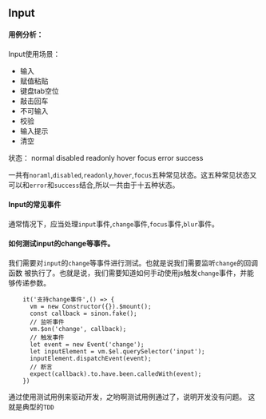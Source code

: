 ## Input

#### 用例分析：

Input使用场景：
- 输入
- 赋值粘贴
- 键盘tab空位
- 敲击回车
- 不可输入
- 校验
- 输入提示
- 清空

状态：
normal
disabled
readonly
hover
focus
error
success

一共有`noraml`,`disabled`,`readonly`,`hover`,`focus`五种常见状态。这五种常见状态又可以和`error`和`success`结合,所以一共由于十五种状态。

#### Input的常见事件
通常情况下，应当处理`input`事件,`change`事件,`focus`事件,`blur`事件。


#### 如何测试input的change等事件。

我们需要对`input`的`change`等事件进行测试。也就是说我们需要监听`change`的回调函数
被执行了。也就是说，我们需要知道如何手动使用js触发`change`事件，并能够传递参数。
```
    it('支持change事件',() => {
      vm = new Constructor({}).$mount();
      const callback = sinon.fake();
      // 监听事件
      vm.$on('change', callback);
      // 触发事件
      let event = new Event('change');
      let inputElement = vm.$el.querySelector('input');
      inputElement.dispatchEvent(event);
      // 断言
      expect(callback).to.have.been.calledWith(event);
    })
```
通过使用测试用例来驱动开发，之哟啊测试用例通过了，说明开发没有问题。
这就是典型的`TDD`

